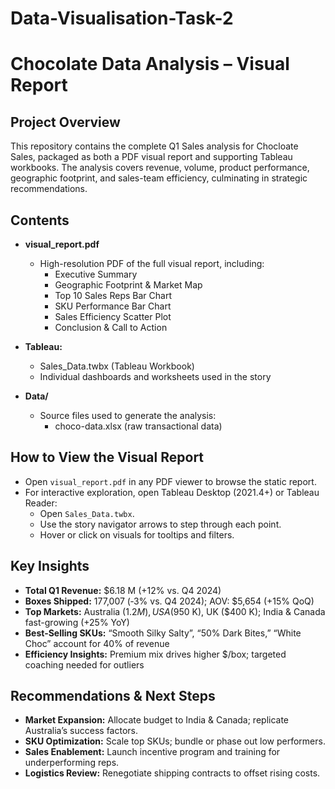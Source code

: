 # Data-Visualisation-Task-2

# Chocolate Data Analysis – Visual Report

## Project Overview
This repository contains the complete Q1 Sales analysis for Chocloate Sales, packaged as both a PDF visual report and supporting Tableau workbooks. The analysis covers revenue, volume, product performance, geographic footprint, and sales-team efficiency, culminating in strategic recommendations.

## Contents

- **visual_report.pdf**
  - High-resolution PDF of the full visual report, including:
    - Executive Summary
    - Geographic Footprint & Market Map
    - Top 10 Sales Reps Bar Chart
    - SKU Performance Bar Chart
    - Sales Efficiency Scatter Plot
    - Conclusion & Call to Action

- **Tableau:**
    - Sales_Data.twbx (Tableau Workbook)
    - Individual dashboards and worksheets used in the story

- **Data/**
  - Source files used to generate the analysis:
    - choco-data.xlsx (raw transactional data)

## How to View the Visual Report

- Open `visual_report.pdf` in any PDF viewer to browse the static report.
- For interactive exploration, open Tableau Desktop (2021.4+) or Tableau Reader:
  - Open `Sales_Data.twbx`.
  - Use the story navigator arrows to step through each point.
  - Hover or click on visuals for tooltips and filters.

## Key Insights

- **Total Q1 Revenue:** $6.18 M (+12% vs. Q4 2024)
- **Boxes Shipped:** 177,007 (‑3% vs. Q4 2024); AOV: $5,654 (+15% QoQ)
- **Top Markets:** Australia ($1.2 M), USA ($950 K), UK ($400 K); India & Canada fast-growing (+25% YoY)
- **Best-Selling SKUs:** “Smooth Silky Salty”, “50% Dark Bites,” “White Choc” account for 40% of revenue
- **Efficiency Insights:** Premium mix drives higher $/box; targeted coaching needed for outliers

## Recommendations & Next Steps

- **Market Expansion:** Allocate budget to India & Canada; replicate Australia’s success factors.
- **SKU Optimization:** Scale top SKUs; bundle or phase out low performers.
- **Sales Enablement:** Launch incentive program and training for underperforming reps.
- **Logistics Review:** Renegotiate shipping contracts to offset rising costs.
